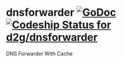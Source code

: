 # dnsforwarder [![GoDoc](https://godoc.org/github.com/d2g/dnsforwarder?status.svg)](http://godoc.org/github.com/d2g/dnsforwarder) [![Codeship Status for d2g/dnsforwarder](https://codeship.io/projects/ee13df10-213e-0132-e7e6-567012139968/status)](https://codeship.io/projects/36190)

DNS Forwarder With Cache
